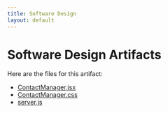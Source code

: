 ```yaml
---
title: Software Design
layout: default
---
```


# Software Design Artifacts

Here are the files for this artifact:

- [ContactManager.jsx](ContactManager.jsx)
- [ContactManager.css](ContactManager.css)
- [server.js](server.js)

